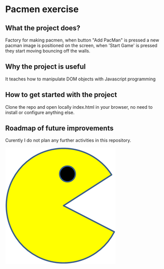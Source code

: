 # Pacmen exercise

## What the project does?
Factory for making pacmen, when button "Add PacMan" is pressed a new pacman image is positioned on the screen,
when 'Start Game' is pressed they start moving bouncing off the walls.

## Why the project is useful
It teaches how to manipulate DOM objects with Javascript programming

## How to get started with the project
Clone the repo and open locally index.html in your browser, no need to install or configure anything else.

## Roadmap of future improvements
Curently I do not plan any further activities in this repository. 

<img src="images/PacMan1.png">
